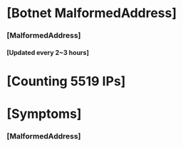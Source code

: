 # [Botnet MalformedAddress]
### [MalformedAddress]
#### [Updated every 2~3 hours]

# [Counting 5519 IPs]

# [Symptoms] 
###   [MalformedAddress]
